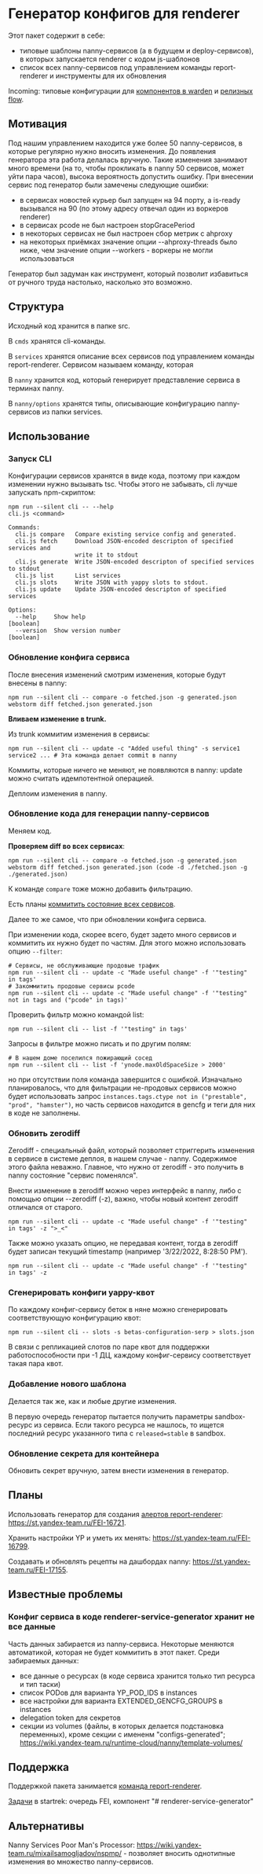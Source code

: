 # Генератор конфигов для renderer

Этот пакет содержит в себе:
* типовые шаблоны nanny-сервисов (а в будущем и deploy-сервисов), в которых запускается renderer с кодом js-шаблонов
* список всех nanny-сервисов под управлением команды report-renderer и инструменты для их обновления

Incoming: типовые конфигурации для [компонентов в warden](https://st.yandex-team.ru/RENDERER-164) и [релизных flow](https://st.yandex-team.ru/RENDERER-688).

## Мотивация

Под нашим управлением находится уже более 50 nanny-сервисов, в которые регулярно нужно вносить изменения. До появления генератора эта работа делалась вручную. Такие изменения занимают много времени (на то, чтобы прокликать в nanny 50 сервисов, может уйти пара часов), высока вероятность допустить ошибку. При внесении сервис под генератор были замечены следующие ошибки:
* в сервисах новостей курьер был запущен на 94 порту, а is-ready вызывался на 90 (по этому адресу отвечал один из воркеров renderer)
* в сервисах pcode не был настроен stopGracePeriod
* в некоторых сервисах не был настроен сбор метрик с ahproxy
* на некоторых приёмках значение опции --ahproxy-threads было ниже, чем значение опции --workers - воркеры не могли использоваться

Генератор был задуман как инструмент, который позволит избавиться от ручного труда настолько, насколько это возможно.

## Структура

Исходный код хранится в папке src.

В `cmds` хранятся cli-команды.

В `services` хранятся описание всех сервисов под управлением команды report-renderer.
Сервисом называем команду, которая 

В `nanny` хранится код, который генерирует представление сервиса в терминах nanny.

В `nanny/options` хранятся типы, описывающие конфигурацию nanny-сервисов из папки services.

## Использование

### Запуск CLI

Конфигурации сервисов хранятся в виде кода, поэтому при каждом изменении нужно вызывать tsc. Чтобы этого не забывать, cli лучше запускать npm-скриптом:

```shell script
npm run --silent cli -- --help
cli.js <command>

Commands:
  cli.js compare   Compare existing service config and generated.
  cli.js fetch     Download JSON-encoded descripton of specified services and
                   write it to stdout
  cli.js generate  Write JSON-encoded descripton of specified services to stdout
  cli.js list      List services
  cli.js slots     Write JSON with yappy slots to stdout.
  cli.js update    Update JSON-encoded descripton of specified services

Options:
  --help     Show help                                                 [boolean]
  --version  Show version number                                       [boolean]
```

### Обновление конфига сервиса

После внесения изменений смотрим изменения, которые будут внесены в nanny:
```shell script
npm run --silent cli -- compare -o fetched.json -g generated.json
webstorm diff fetched.json generated.json
```

**Вливаем изменение в trunk.**

Из trunk коммитим изменения в сервисы:
```shell script
npm run --silent cli -- update -c "Added useful thing" -s service1 service2 ... # Эта команда делает commit в nanny
```

Коммиты, которые ничего не меняют, не появляются в nanny: update можно считать идемпотентной операцией.

Деплоим изменения в nanny.

### Обновление кода для генерации nanny-сервисов

Меняем код.

**Проверяем diff во всех сервисах**:
```shell script
npm run --silent cli -- compare -o fetched.json -g generated.json
webstorm diff fetched.json generated.json (code -d ./fetched.json -g ./generated.json)
```

К команде `compare` тоже можно добавить фильтрацию.

Есть планы [коммитить состояние всех сервисов](https://st.yandex-team.ru/FEI-25356).

Далее то же самое, что при обновлении конфига сервиса.

При изменении кода, скорее всего, будет задето много сервисов и коммитить их нужно будет по частям. Для этого можно использовать опцию `--filter`:

```shell script
# Сервисы, не обслуживающие продовые трафик
npm run --silent cli -- update -c "Made useful change" -f '"testing" in tags'
# Закоммитить продовые сервисы pcode
npm run --silent cli -- update -c "Made useful change" -f '"testing" not in tags and ("pcode" in tags)'
```

Проверить фильтр можно командой list:
```shell script
npm run --silent cli -- list -f '"testing" in tags'
```

Запросы в фильтре можно писать и по другим полям:
```shell script
# В нашем доме поселился пожирающий сосед
npm run --silent cli -- list -f 'ynode.maxOldSpaceSize > 2000'
```
но при отсутствии поля команда завершится с ошибкой. Изначально планировалось, что для фильтрации не-продовых сервисов можно будет использовать запрос `instances.tags.ctype not in ("prestable", "prod", "hamster")`, но часть сервисов находится в gencfg и теги для них в коде не заполнены.

### Обновить zerodiff

Zerodiff - специальный файл, который позволяет стриггерить изменения в сервисе в системе деплоя, в нашем случае - nanny. Содержимое этого файла неважно. Главное, что нужно от zerodiff - это получить в nanny состояние "сервис поменялся".

Внести изменение в zerodiff можно через интерфейс в nanny, либо с помощью опции --zerodiff (-z), важно, чтобы новый контент zerodiff отличался от старого.

```shell script
npm run --silent cli -- update -c "Made useful change" -f '"testing" in tags' -z ">_<"
```

Также можно указать опцию, не передавая контент, тогда в zerodiff будет записан текущий timestamp (например '3/22/2022, 8:28:50 PM').

```shell script
npm run --silent cli -- update -c "Made useful change" -f '"testing" in tags' -z
```

### Сгенерировать конфиги yappy-квот

По каждому конфиг-сервису беток в няне можно сгенерировать соответствующую конфигурацию квот:
```shell script
npm run --silent cli -- slots -s betas-configuration-serp > slots.json
```

В связи с репликацией слотов по паре квот для поддержки работоспособности при -1 ДЦ, каждому конфиг-сервису соответствует такая пара квот.

### Добавление нового шаблона

Делается так же, как и любые другие изменения.

В первую очередь генератор пытается получить параметры sandbox-ресурс из сервиса. Если такого ресурса не нашлось, то ищется последний ресурс указанного типа с `released=stable` в sandbox.

### Обновление секрета для контейнера

Обновить секрет вручную, затем внести изменения в генератор.

## Планы

Использовать генератор для создания [алертов report-renderer](https://a.yandex-team.ru/arc/trunk/arcadia/serp/report-renderer-yasm-templates): https://st.yandex-team.ru/FEI-16721.

Хранить настройки YP и уметь их менять: https://st.yandex-team.ru/FEI-16799.

Создавать и обновлять рецепты на дашбордах nanny: https://st.yandex-team.ru/FEI-17155.

## Известные проблемы

### Конфиг сервиса в коде renderer-service-generator хранит не все данные
Часть данных забирается из nanny-сервиса. Некоторые меняются автоматикой, которая не будет коммитить в этот пакет. Среди забираемых данных:
* все данные о ресурсах (в коде сервиса хранится только тип ресурса и тип таски)
* список PODов для варианта YP_POD_IDS в instances
* все настройки для варианта EXTENDED_GENCFG_GROUPS в instances
* delegation token для секретов
* секции из volumes (файлы, в которых делается подстановка переменных), кроме секции с имененм "configs-generated"; https://wiki.yandex-team.ru/runtime-cloud/nanny/template-volumes/

## Поддержка

Поддержкой пакета занимается [команда report-renderer](https://abc.yandex-team.ru/services/reportrenderer/).

[Задачи](https://st.yandex-team.ru/issues/?_q=queue%3A+FEI+Components%3A+%22%23+renderer-service-generator%22) в startrek: очередь FEI, компонент "# renderer-service-generator"

## Альтернативы

Nanny Services Poor Man's Processor: https://wiki.yandex-team.ru/mixailsamogljadov/nspmp/ - позволяет вносить однотипные изменения во множество nanny-сервисов.
